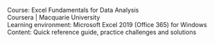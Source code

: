 Course: Excel Fundamentals for Data Analysis<br>
Coursera | Macquarie University<br>
Learning environment: Microsoft Excel 2019 (Office 365) for Windows<br>
Content: Quick reference guide, practice challenges and solutions

